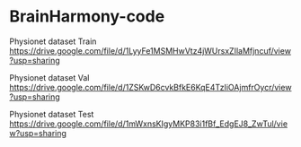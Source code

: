 # BrainHarmony-code

Physionet dataset Train
https://drive.google.com/file/d/1LyyFe1MSMHwVtz4jWUrsxZIlaMfjncuf/view?usp=sharing

Physionet dataset Val
https://drive.google.com/file/d/1ZSKwD6cvkBfkE6KqE4TzIiOAjmfrOycr/view?usp=sharing

Physionet dataset Test
https://drive.google.com/file/d/1mWxnsKIgyMKP83i1fBf_EdgEJ8_ZwTul/view?usp=sharing
